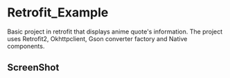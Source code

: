 # Retrofit_Example
Basic project in retrofit that displays anime quote's information.
The project uses Retrofit2, Okhttpclient, Gson converter factory and Native components.
<H2>ScreenShot</H2
<Img src = "https://github.com/goputtanz/Retrofit_Example/blob/master/Screenshot_20220912_194128.png"/>
